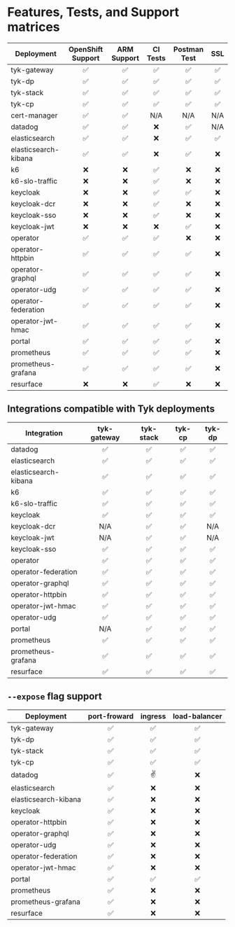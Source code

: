 # Features, Tests, and Support matrices

| Deployment           | OpenShift Support  |    ARM Support     |      CI Tests      |    Postman Test    |        SSL         |
|----------------------|:------------------:|:------------------:|:------------------:|:------------------:|:------------------:|
| tyk-gateway          | :white_check_mark: | :white_check_mark: | :white_check_mark: | :white_check_mark: | :white_check_mark: |
| tyk-dp               | :white_check_mark: | :white_check_mark: | :white_check_mark: | :white_check_mark: | :white_check_mark: |
| tyk-stack            | :white_check_mark: | :white_check_mark: | :white_check_mark: | :white_check_mark: | :white_check_mark: |
| tyk-cp               | :white_check_mark: | :white_check_mark: | :white_check_mark: | :white_check_mark: | :white_check_mark: |
| cert-manager         | :white_check_mark: | :white_check_mark: |        N/A         |        N/A         |        N/A         |
| datadog              | :white_check_mark: | :white_check_mark: |        :x:         | :white_check_mark: |        N/A         |
| elasticsearch        | :white_check_mark: | :white_check_mark: |        :x:         | :white_check_mark: | :white_check_mark: |
| elasticsearch-kibana | :white_check_mark: | :white_check_mark: |        :x:         | :white_check_mark: |        :x:         |
| k6                   |        :x:         |        :x:         | :white_check_mark: |        :x:         |        :x:         |
| k6-slo-traffic       |        :x:         |        :x:         | :white_check_mark: |        :x:         |        :x:         |
| keycloak             |        :x:         |        :x:         | :white_check_mark: | :white_check_mark: |        :x:         |
| keycloak-dcr         |        :x:         |        :x:         | :white_check_mark: |        :x:         |        :x:         |
| keycloak-sso         |        :x:         |        :x:         | :white_check_mark: |        :x:         |        :x:         |
| keycloak-jwt         |        :x:         |        :x:         |        :x:         | :white_check_mark: |        :x:         |
| operator             | :white_check_mark: | :white_check_mark: | :white_check_mark: |        :x:         |        :x:         |
| operator-httpbin     | :white_check_mark: | :white_check_mark: | :white_check_mark: | :white_check_mark: |        :x:         |
| operator-graphql     | :white_check_mark: | :white_check_mark: | :white_check_mark: | :white_check_mark: |        :x:         |
| operator-udg         | :white_check_mark: | :white_check_mark: | :white_check_mark: | :white_check_mark: |        :x:         |
| operator-federation  | :white_check_mark: | :white_check_mark: | :white_check_mark: | :white_check_mark: |        :x:         |
| operator-jwt-hmac    | :white_check_mark: | :white_check_mark: | :white_check_mark: | :white_check_mark: |        :x:         |
| portal               | :white_check_mark: | :white_check_mark: | :white_check_mark: | :white_check_mark: |        :x:         |
| prometheus           | :white_check_mark: | :white_check_mark: | :white_check_mark: | :white_check_mark: |        :x:         |
| prometheus-grafana   | :white_check_mark: | :white_check_mark: | :white_check_mark: | :white_check_mark: |        :x:         |
| resurface            |        :x:         |        :x:         | :white_check_mark: |        :x:         |        :x:         |


## Integrations compatible with Tyk deployments
| Integration          |    tyk-gateway     |     tyk-stack      |       tyk-cp       |       tyk-dp       |
|----------------------|:------------------:|:------------------:|:------------------:|:------------------:|
| datadog              | :white_check_mark: | :white_check_mark: | :white_check_mark: | :white_check_mark: |
| elasticsearch        | :white_check_mark: | :white_check_mark: | :white_check_mark: | :white_check_mark: |
| elasticsearch-kibana | :white_check_mark: | :white_check_mark: | :white_check_mark: | :white_check_mark: |
| k6                   | :white_check_mark: | :white_check_mark: | :white_check_mark: | :white_check_mark: |
| k6-slo-traffic       | :white_check_mark: | :white_check_mark: | :white_check_mark: | :white_check_mark: |
| keycloak             | :white_check_mark: | :white_check_mark: | :white_check_mark: | :white_check_mark: |
| keycloak-dcr         |        N/A         | :white_check_mark: | :white_check_mark: |        N/A         |
| keycloak-jwt         |        N/A         | :white_check_mark: | :white_check_mark: |        N/A         |
| keycloak-sso         | :white_check_mark: | :white_check_mark: | :white_check_mark: | :white_check_mark: |
| operator             | :white_check_mark: | :white_check_mark: | :white_check_mark: | :white_check_mark: |
| operator-federation  | :white_check_mark: | :white_check_mark: | :white_check_mark: | :white_check_mark: |
| operator-graphql     | :white_check_mark: | :white_check_mark: | :white_check_mark: | :white_check_mark: |
| operator-httpbin     | :white_check_mark: | :white_check_mark: | :white_check_mark: | :white_check_mark: |
| operator-jwt-hmac    | :white_check_mark: | :white_check_mark: | :white_check_mark: | :white_check_mark: |
| operator-udg         | :white_check_mark: | :white_check_mark: | :white_check_mark: | :white_check_mark: |
| portal               |        N/A         | :white_check_mark: | :white_check_mark: | :white_check_mark: |
| prometheus           | :white_check_mark: | :white_check_mark: | :white_check_mark: | :white_check_mark: |
| prometheus-grafana   | :white_check_mark: | :white_check_mark: | :white_check_mark: | :white_check_mark: |
| resurface            | :white_check_mark: | :white_check_mark: | :white_check_mark: | :white_check_mark: |

## `--expose` flag support
| Deployment           |    port-froward    |      ingress       |   load-balancer    |
|----------------------|:------------------:|:------------------:|:------------------:|
| tyk-gateway          | :white_check_mark: | :white_check_mark: | :white_check_mark: |
| tyk-dp               | :white_check_mark: | :white_check_mark: | :white_check_mark: |
| tyk-stack            | :white_check_mark: | :white_check_mark: | :white_check_mark: |
| tyk-cp               | :white_check_mark: | :white_check_mark: | :white_check_mark: |
| datadog              | :white_check_mark: |        :v:         |        :x:         |
| elasticsearch        | :white_check_mark: |        :x:         |        :x:         |
| elasticsearch-kibana | :white_check_mark: |        :x:         |        :x:         |
| keycloak             | :white_check_mark: |        :x:         |        :x:         |
| operator-httpbin     | :white_check_mark: |        :x:         |        :x:         |
| operator-graphql     | :white_check_mark: |        :x:         |        :x:         |
| operator-udg         | :white_check_mark: |        :x:         |        :x:         |
| operator-federation  | :white_check_mark: |        :x:         |        :x:         |
| operator-jwt-hmac    | :white_check_mark: |        :x:         |        :x:         |
| portal               | :white_check_mark: | :white_check_mark: | :white_check_mark: |
| prometheus           | :white_check_mark: |        :x:         |        :x:         |
| prometheus-grafana   | :white_check_mark: |        :x:         |        :x:         |
| resurface            | :white_check_mark: |        :x:         |        :x:         |
